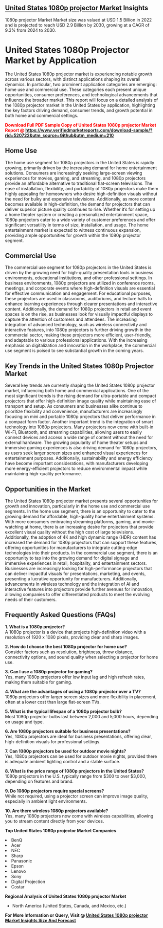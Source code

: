 <h2><a href="https://www.verifiedmarketreports.com/download-sample/?rid=520722&amp;utm_source=Github&amp;utm_medium=210" target="_blank">United States 1080p projector Market</a> Insights</h2><p>1080p projector Market Market size was valued at USD 1.5 Billion in 2022 and is projected to reach USD 2.9 Billion by 2030, growing at a CAGR of 9.3% from 2024 to 2030.</p><p><h1>United States 1080p Projector Market by Application</h1><p>The United States 1080p projector market is experiencing notable growth across various sectors, with distinct applications shaping its overall dynamics. In particular, two prominent application categories are emerging: home use and commercial use. These categories each present unique opportunities, consumer preferences, and technological advancements that influence the broader market. This report will focus on a detailed analysis of the 1080p projector market in the United States by application, highlighting the key factors driving demand, consumer trends, and growth potential in both home and commercial settings. </p><p><strong><p><span class=""><span style="color: #ff0000;"><strong>Download Full PDF Sample Copy of United States 1080p projector Market Report</strong> @ </span><a href="https://www.verifiedmarketreports.com/download-sample/?rid=520722&amp;utm_source=Github&amp;utm_medium=210" target="_blank">https://www.verifiedmarketreports.com/download-sample/?rid=520722&amp;utm_source=Github&amp;utm_medium=210</a></span></p></strong></p><h2>Home Use</h2><p>The home use segment for 1080p projectors in the United States is rapidly growing, primarily driven by the increasing demand for home entertainment solutions. Consumers are increasingly seeking large-screen viewing experiences for movies, gaming, and streaming, and 1080p projectors provide an affordable alternative to traditional flat-screen televisions. The ease of installation, flexibility, and portability of 1080p projectors make them highly appealing for homeowners who desire high-definition visuals without the need for bulky and expensive televisions. Additionally, as more content becomes available in high-definition, the demand for projectors that can deliver superior picture quality continues to rise. Whether it’s for setting up a home theater system or creating a personalized entertainment space, 1080p projectors cater to a wide variety of customer preferences and offer significant versatility in terms of size, installation, and usage. The home entertainment market is expected to witness continuous expansion, providing ample opportunities for growth within the 1080p projector segment. </p><h2>Commercial Use</h2><p>The commercial use segment for 1080p projectors in the United States is driven by the growing need for high-quality presentation tools in business environments, educational institutions, and other professional settings. In business environments, 1080p projectors are utilized in conference rooms, meetings, and corporate events where high-definition visuals are essential for effective communication and engagement. For educational purposes, these projectors are used in classrooms, auditoriums, and lecture halls to enhance learning experiences through clearer presentations and interactive content. Additionally, the demand for 1080p projectors in retail and event spaces is on the rise, as businesses look for visually impactful displays to capture the attention of customers and attendees. The increasing integration of advanced technology, such as wireless connectivity and interactive features, into 1080p projectors is further driving growth in the commercial sector, making these projectors more efficient, user-friendly, and adaptable to various professional applications. With the increasing emphasis on digitalization and innovation in the workplace, the commercial use segment is poised to see substantial growth in the coming years. </p><h2>Key Trends in the United States 1080p Projector Market</h2><p>Several key trends are currently shaping the United States 1080p projector market, influencing both home and commercial applications. One of the most significant trends is the rising demand for ultra-portable and compact projectors that offer high-definition image quality while maintaining ease of transport and setup. As consumers and businesses alike continue to prioritize flexibility and convenience, manufacturers are increasingly focusing on mini and portable 1080p projectors that deliver performance in a compact form factor. Another important trend is the integration of smart technology into 1080p projectors. Many projectors now come with built-in Wi-Fi, Bluetooth, and streaming capabilities, allowing users to easily connect devices and access a wide range of content without the need for external hardware. The growing popularity of home theater setups and immersive gaming experiences is also driving demand for 1080p projectors, as users seek larger screen sizes and enhanced visual experiences for entertainment purposes. Additionally, sustainability and energy efficiency have become important considerations, with manufacturers developing more energy-efficient projectors to reduce environmental impact while maintaining high-quality performance.</p><h2>Opportunities in the Market</h2><p>The United States 1080p projector market presents several opportunities for growth and innovation, particularly in the home use and commercial use segments. In the home use segment, there is an opportunity to cater to the growing demand for affordable, high-quality home entertainment systems. With more consumers embracing streaming platforms, gaming, and movie-watching at home, there is an increasing desire for projectors that provide excellent visual quality without the high cost of large televisions. Additionally, the adoption of 4K and high dynamic range (HDR) content has increased the demand for 1080p projectors that can support these features, offering opportunities for manufacturers to integrate cutting-edge technologies into their products. In the commercial use segment, there is an opportunity to tap into the growing demand for digital signage and immersive experiences in retail, hospitality, and entertainment sectors. Businesses are increasingly looking for high-performance projectors that can deliver impactful visuals for presentations, marketing, and events, presenting a lucrative opportunity for manufacturers. Additionally, advancements in wireless technology and the integration of AI and interactive features into projectors provide further avenues for innovation, allowing companies to offer differentiated products to meet the evolving needs of their customers.</p><h2>Frequently Asked Questions (FAQs)</h2><p><strong>1. What is a 1080p projector?</strong><br> A 1080p projector is a device that projects high-definition video with a resolution of 1920 x 1080 pixels, providing clear and sharp images. </p><p><strong>2. How do I choose the best 1080p projector for home use?</strong><br> Consider factors such as resolution, brightness, throw distance, connectivity options, and sound quality when selecting a projector for home use. </p><p><strong>3. Can I use a 1080p projector for gaming?</strong><br> Yes, many 1080p projectors offer low input lag and high refresh rates, making them suitable for gaming. </p><p><strong>4. What are the advantages of using a 1080p projector over a TV?</strong><br> 1080p projectors offer larger screen sizes and more flexibility in placement, often at a lower cost than large flat-screen TVs. </p><p><strong>5. What is the typical lifespan of a 1080p projector bulb?</strong><br> Most 1080p projector bulbs last between 2,000 and 5,000 hours, depending on usage and type. </p><p><strong>6. Are 1080p projectors suitable for business presentations?</strong><br> Yes, 1080p projectors are ideal for business presentations, offering clear, high-definition visuals for professional settings. </p><p><strong>7. Can 1080p projectors be used for outdoor movie nights?</strong><br> Yes, 1080p projectors can be used for outdoor movie nights, provided there is adequate ambient lighting control and a stable surface. </p><p><strong>8. What is the price range of 1080p projectors in the United States?</strong><br> 1080p projectors in the U.S. typically range from $300 to over $3,000, depending on features and brand. </p><p><strong>9. Do 1080p projectors require special screens?</strong><br> While not required, using a projector screen can improve image quality, especially in ambient light environments. </p><p><strong>10. Are there wireless 1080p projectors available?</strong><br> Yes, many 1080p projectors now come with wireless capabilities, allowing you to stream content directly from your devices. </p></p><p><strong>Top United States 1080p projector Market Companies</strong></p><div data-test-id=""><p><li>BenQ</li><li> Acer</li><li> NEC</li><li> Sharp</li><li> Panasonic</li><li> Epson</li><li> Lenovo</li><li> Sony</li><li> Digital Projection</li><li> Costar</li></p><div><strong>Regional Analysis of&nbsp;United States 1080p projector Market</strong></div><ul><li dir="ltr"><p dir="ltr">North America&nbsp;(United States, Canada, and Mexico, etc.)</p></li></ul><p><strong>For More Information or Query, Visit @&nbsp;</strong><strong><a href="https://www.verifiedmarketreports.com/product/1080p-projector-market-size-and-forecast/?utm_source=Github&amp;utm_medium=210" target="_blank">United States 1080p projector Market Insights Size And Forecast</a></strong></p></div>
